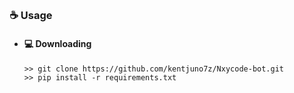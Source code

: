 ##  


### ☕ Usage  
- #### 💻 Downloading
     ```
    >> git clone https://github.com/kentjuno7z/Nxycode-bot.git
    >> pip install -r requirements.txt
    ```
